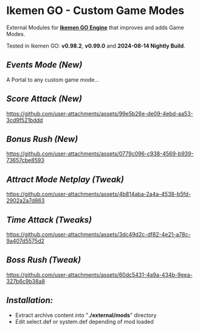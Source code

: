 # Ikemen GO - Custom Game Modes

External Modules for [**Ikemen GO Engine**](https://github.com/ikemen-engine/Ikemen-GO) that improves and adds Game Modes.

Tested in Ikemen GO: **v0.98.2**, **v0.99.0** and **2024-08-14 Nightly Build**.

##  _Events Mode (New)_
A Portal to any custom game mode...

##  _Score Attack (New)_
https://github.com/user-attachments/assets/99e5b26e-de09-4ebd-aa53-3cd9f521bddd

##  _Bonus Rush (New)_
https://github.com/user-attachments/assets/0779c096-c938-4569-b939-73657cbe8593

## _Attract Mode Netplay (Tweak)_
https://github.com/user-attachments/assets/4b814aba-2a4a-4538-b5fd-2902a2a7d863

##  _Time Attack (Tweaks)_
https://github.com/user-attachments/assets/3dc49d2c-df82-4e21-a78c-9a407d5575d2

##  _Boss Rush (Tweak)_
https://github.com/user-attachments/assets/60dc5431-4a9a-434b-9eea-327b6c9b38a8

##  _Installation:_
- Extract archive content into "**./external/mods**" directory
- Edit select.def or system.def depending of mod loaded

